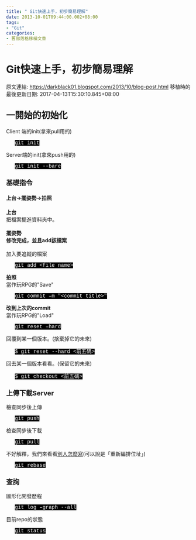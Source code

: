 ```yaml
---
title: " Git快速上手，初步簡易理解"
date: 2013-10-01T09:44:00.002+08:00
tags: 
- "Git"
categories:
- 舊部落格移植文章
---
```


#  Git快速上手，初步簡易理解

原文連結: https://darkblack01.blogspot.com/2013/10/blog-post.html
移植時的最後更新日期: 2017-04-13T15:30:10.845+08:00

<h2><span style="font-size: x-large;">一開始的初始化</span></h2>Client 端的init(拿來pull用的)<br /><ul><span style="background-color: black; color: white; font-family: &quot;courier new&quot; , &quot;courier&quot; , monospace;">git init </span></ul>Server端的init(拿來push用的)<br /><ul><span style="background-color: black; color: white; font-family: &quot;courier new&quot; , &quot;courier&quot; , monospace;">git init --bare</span></ul><h3><span style="font-size: large;">基礎指令</span></h3><h4>上台→擺姿勢→拍照</h4><b>上台</b><br />把檔案擺進資料夾中。<br /><br /><b>擺姿勢</b><br /><b>修改完成，並且add該檔案</b><br /><br />加入要追縱的檔案<br /><ul><span style="background-color: black; color: white; font-family: &quot;courier new&quot; , &quot;courier&quot; , monospace;">git add &lt;file name&gt; </span></ul><b>拍照</b><br />當作玩RPG的"Save"<br /><ul><span style="background-color: black; color: white; font-family: &quot;courier new&quot; , &quot;courier&quot; , monospace;">git commit –m "&lt;commit title&gt;"</span></ul><b>改到上次的commit</b><br />當作玩RPG的"Load"<br /><ul><span style="background-color: black; color: white; font-family: &quot;courier new&quot; , &quot;courier&quot; , monospace;">git reset –hard</span></ul>回覆到某一個版本。(捨棄掉它的未來) <br /><ul><span style="background-color: black; color: white; font-family: &quot;courier new&quot; , &quot;courier&quot; , monospace;">$ git reset --hard&nbsp;&lt;前五碼&gt;</span></ul>回去某一個版本看看。(保留它的未來) <br /><ul><span style="background-color: black; color: white; font-family: &quot;courier new&quot; , &quot;courier&quot; , monospace;">$ git checkout&nbsp;&lt;前五碼&gt;</span></ul><h3><span style="font-size: large;">上傳下載Server</span></h3>檢查同步後上傳<br /><ul><span style="background-color: black; color: white; font-family: &quot;courier new&quot; , &quot;courier&quot; , monospace;">git push </span></ul>檢查同步後下載<br /><ul><span style="background-color: black; color: white; font-family: &quot;courier new&quot; , &quot;courier&quot; , monospace;">git pull </span></ul>不好解釋，我們來看看<a href="http://blog.yorkxin.org/posts/2011/07/29/git-rebase" target="_blank">別人怎麼寫</a>(可以說是「重新編排位址」)<br /><ul><span style="background-color: black;"><span style="color: white; font-family: &quot;courier new&quot; , &quot;courier&quot; , monospace;">git rebase </span></span></ul><h3><span style="font-size: large;">查詢</span></h3>圖形化開發歷程<br /><ul><span style="background-color: black; color: white; font-family: &quot;courier new&quot; , &quot;courier&quot; , monospace;">git log –graph --all </span></ul>目前repo的狀態<br /><ul><span style="background-color: black; color: white; font-family: &quot;courier new&quot; , &quot;courier&quot; , monospace;">git status </span></ul>
